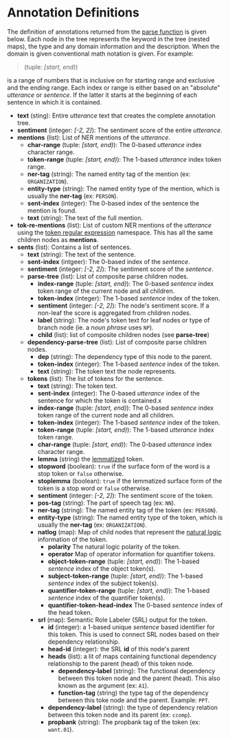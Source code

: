 # Annotation Definitions

The definition of annotations returned from the
[parse function](doc/codox/zensols.nlparse.parse.html#var-parse) is
given below.  Each node in the tree represents the keyword in the tree (nested
maps), the type and any domain information and the description.  When the
domain is given conventional math notation is given.  For example:

> (tuple: *[start, end)*)

is a range of numbers that is inclusive on for starting range and exclusive and
the ending range.  Each index or range is either based on an "absolute"
_utterance_ or _sentence_.  If the latter it starts at the beginning of each
sentence in which it is contained.


* **text** (sting): Entire _utterance_ text that creates the complete annotation
  tree.
* **sentiment** (integer: *[-2, 2]*): The sentiment score of the entire
  _utterance_.
* **mentions** (list): List of NER mentions of the _utterance_.
  * **char-range** (tuple: *[start, end)*): The 0-based _utterance_ index
	character range.
  * **token-range** (tuple: *[start, end)*): The 1-based _utterance_ index
	token range.
  * **ner-tag** (string): The named entity tag of the mention (ex:
    `ORGANIZATION`).
  * **entity-type** (string): The named entity type of the mention, which is
	usually the **ner-tag** (ex: `PERSON`).
  * **sent-index** (integer): The 0-based index of the sentence the mention
	is found.
  * **text** (string): The text of the full mention.
* **tok-re-mentions** (list): List of custom NER mentions of the _utterance_
  using the
  [token regular expression](https://plandes.github.io/clj-nlp-parse/codox/zensols.nlparse.tok-re.html) namespace.
  This has all the same children nodes as **mentions**.
* **sents** (list): Contains a list of sentences.
  * **text** (string): The text of the sentence.
  * **sent-index** (intgeer): The 0-based index of the _sentence_.
  * **sentiment** (integer: *[-2, 2]*): The sentiment score of the _sentence_.
  * **parse-tree** (list): List of composite parse children nodes.
	* **index-range** (tuple: *[start, end)*): The 0-based _sentence_ index
	token range of the current node and all children.
	* **token-index** (integer): The 1-based _sentence_ index of the token.
	* **sentiment** (integer: *[-2, 2]*): The node's sentiment score.  If a
	  non-leaf the score is aggregated from children nodes.
	* **label** (string): The node's token text for leaf nodes or type of
	  branch node (ie. a *noun phrase* uses `NP`).
	* **child** (list): list of composite children nodes (see **parse-tree**)
  * **dependency-parse-tree** (list): List of composite parse children nodes.
	* **dep** (string): The dependency type of this node to the parent.
	* **token-index** (integer): The 1-based _sentence_ index of the token.
	* **text** (string): The token text the node represents.
  * **tokens** (list): The list of tokens for the sentence.
	* **text** (string): The token text.
	* **sent-index** (integer): The 0-based _utterance_ index of the sentence
	  for which the token is contained.x
	* **index-range** (tuple: *[start, end)*): The 0-based _sentence_ index
	token range of the current node and all children.
	* **token-index** (integer): The 1-based _sentence_ index of the token.
	* **token-range** (tuple: *[start, end)*): The 1-based _utterance_ index
	  token range.
	* **char-range** (tuple: *[start, end)*): The 0-based _utterance_ index
	character range.
	* **lemma** (string)
	  the [lemmatized](https://en.wikipedia.org/wiki/Lemmatisation) token.
	* **stopword** (boolean): `true` if the surface form of the word is a stop
      token or `false` otherwise.
	* **stoplemma** (boolean): `true` if the lemmatized surface form of the
      token is a stop word or `false` otherwise.
	* **sentiment** (integer: *[-2, 2]*): The sentiment score of the token.
	* **pos-tag** (string): The part of speech tag (ex: `NN`).
	* **ner-tag** (string): The named entity tag of the token (ex: `PERSON`).
	* **entity-type** (string): The named entity type of the token, which is
	  usually the **ner-tag** (ex: `ORGANIZATION`).
	* **natlog** (map): Map of child nodes that represent
	  the [natural logic](https://stanfordnlp.github.io/CoreNLP/natlog.html)
	  information of the token.
	  * **polarity** The natural logic polarity of the token.
	  * **operator** Map of operator information for quantifier tokens.
	  * **object-token-range** (tuple: *[start, end)*): The 1-based
		_sentence_ index of the object token(s).
	  * **subject-token-range** (tuple: *[start, end)*): The 1-based
		_sentence_ index of the subject token(s).
	  * **quantifier-token-range** (tuple: *[start, end)*): The 1-based
		_sentence_ index of the quantifier token(s).
	  * **quantifier-token-head-index** The 0-based _sentence_ index of the
		head token.
	* **srl** (map): Semantic Role Labeler (SRL) output for the token.
	  * **id** (integer): a 1-based unique _sentence_ based identifier for
		this token.  This is used to connect SRL nodes based on their
		dependency relationship.
	  * **head-id** (integer): the SRL **id** of this node's parent
	  * **heads** (list): a lit of maps containing functional dependency
		relationship to the parent (head) of this token node.
		* **dependency-label** (string): The functional dependency between
		  this token node and the parent (head).  This also known as the
		  argument (ex: `A1`).
		* **function-tag** (string) the type tag of the dependency between
		  this toke node and the parent.  Example: `PPT`.
	  * **dependency-label** (string): the type of dependency relation
		between this token node and its parent (ex: `ccomp`).
	  * **propbank** (string): The propbank tag of the token (ex: `want.01`).
